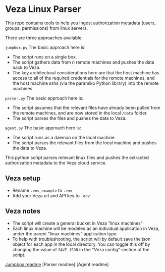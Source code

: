 # Veza Linux Parser

This repo contains tools to help you ingest authorization metadata (users, groups, permissions) from linux servers.

There are three approaches available:

`jumpbox.py`
The basic approach here is:
* The script runs on a single box.
* The script gathers data from *n* remote machines and pushes the data back to Veza.
* The key architectural considerations here are that the host machine has access to all of the required credentials for the remote machines, and the host machine sshs (via the paramiko Python library) into the remote machines.

`parser.py`
The basic approach here is:
* The script assumes that the relevant files have already been pulled from the remote machines, and are now stored in the local `/data` folder.
* The script parses the files and pushes the data to Veza.

`agent.py`
The basic approach here is:
* The script runs as a daemon on the local machine
* The script parses the relevant files from the local machine and pushes the data to Veza.

This python script parses relevant linux files and pushes the extracted authorization metadata to the Veza cloud service.

## Veza setup

* Rename `.env_example` to `.env`
* Add your Veza url and API key to `.env`

## Veza notes

* The script will create a general bucket in Veza "linux machines"
* Each linux machine will be modeled as an individual application in Veza, under the parent "linux machines" application type.
* To help with troubleshooting, the script will by default save the json object for each app in the local directory. You can toggle this off by changing the value of `SAVE_JSON` in the "Veza config" section of the script.

[Jumpbox readme](readme_jumpbox.md)
[Parser readme]
[Agent readme]
